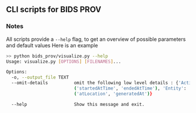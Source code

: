 ## CLI scripts for BIDS PROV

### Notes
All scripts provide a `--help` flag, to get an overview of possible parameters and default values
Here is an example
```bash
>> python bids_prov/visualize.py --help
Usage: visualize.py [OPTIONS] [FILENAMES]...

Options:
  -o, --output_file TEXT
  --omit-details          omit the following low level details : {'Activity':
                          ('startedAtTime', 'endedAtTime'), 'Entity':
                          ('atLocation', 'generatedAt')}

  --help                  Show this message and exit.
```